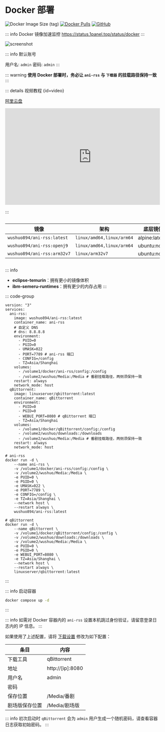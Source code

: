 # Docker 部署

<div>

![Docker Image Size (tag)](https://img.shields.io/docker/image-size/wushuo894/ani-rss/latest)
[![Docker Pulls](https://img.shields.io/docker/pulls/wushuo894/ani-rss)](https://hub.docker.com/r/wushuo894/ani-rss)
[![GitHub](https://img.shields.io/badge/-GitHub-181717?logo=github)](https://github.com/wushuo894/ani-rss)
</div>

::: info Docker 镜像加速监控
<https://status.1panel.top/status/docker>
:::

<img src="/screenshot/62f73859bd2fb7063f7f1eff12545fec-screenshot.webp" alt="screenshot" id="screenshot">

::: info 默认账号

用户名: `admin` 密码: `admin`
:::

::: warning
**使用 Docker 部署时，务必让 `ani-rss` 与 `下载器` 的挂载路径保持一致**
:::

::: details 视频教程 {id=video}

[阿里云盘](https://www.alipan.com/s/eqt2XLZJThu)

<div style="overflow-x: auto;">
<iframe 
width="560" 
height="315" 
src="https://www.youtube.com/embed/y9-mgvnSnxs?si=CCz_58LaZu3mbpr5" 
title="YouTube video player" 
frameborder="0" 
allow="accelerometer; autoplay; clipboard-write; encrypted-media; gyroscope; picture-in-picture; web-share" 
referrerpolicy="strict-origin-when-cross-origin" 
allowfullscreen>
</iframe>
</div>

:::

<div style="overflow-x: auto;">
<div style="width: 1200px">

| 镜像                          | 架构                        | 底层镜像          | JDK                                                                         | github                                                                    |
|-----------------------------|---------------------------|---------------|-----------------------------------------------------------------------------|---------------------------------------------------------------------------|
| `wushuo894/ani-rss:latest`  | `linux/amd64,linux/arm64` | alpine:latest | [eclipse-temurin](https://adoptium.net)                                     | [wushuo894/eclipse-temurin](https://github.com/wushuo894/eclipse-temurin) |   
| `wushuo894/ani-rss:openj9`  | `linux/amd64,linux/arm64` | ubuntu:noble  | [ibm-semeru-runtimes](https://developer.ibm.com/languages/semeru-runtimes/) | [wushuo894/openj9-docker](https://github.com/wushuo894/openj9-docker)     |   
| `wushuo894/ani-rss:arm32v7` | `linux/arm32v7`           | ubuntu:noble  | [eclipse-temurin](https://adoptium.net)                                     | [wushuo894/eclipse-temurin](https://github.com/wushuo894/eclipse-temurin) |

</div>
</div>

::: info
- **eclipse-temurin**：拥有更小的镜像体积
- **ibm-semeru-runtimes**：拥有更少的内存占用
:::

::: code-group

```yaml:line-numbers [docker-compose.yml]
version: "3"
services:
  ani-rss:
    image: wushuo894/ani-rss:latest
    container_name: ani-rss
    # 自定义 DNS
    # dns: 8.8.8.8
    environment:
      - PUID=0
      - PGID=0
      - UMASK=022
      - PORT=7789 # ani-rss 端口
      - CONFIG=/config
      - TZ=Asia/Shanghai
    volumes:
      - /volume1/docker/ani-rss/config:/config
      - /volume2/wushuo/Media:/Media # 番剧挂载路径，两侧须保持一致
    restart: always
    network_mode: host
  qBittorrent:
    image: linuxserver/qbittorrent:latest
    container_name: qBittorrent
    environment:
      - PUID=0
      - PGID=0
      - WEBUI_PORT=8080 # qBittorrent 端口
      - TZ=Asia/Shanghai
    volumes:
      - /volume1/docker/qBittorrent/config:/config
      - /volume2/wushuo/downloads:/downloads
      - /volume2/wushuo/Media:/Media # 番剧挂载路径，两侧须保持一致
    restart: always
    network_mode: host
```

```bash:line-numbers [docker run]
# ani-rss
docker run -d \
    --name ani-rss \
    -v /volume1/docker/ani-rss/config:/config \
    -v /volume2/wushuo/Media:/Media \
    -e PUID=0 \
    -e PGID=0 \
    -e UMASK=022 \
    -e PORT=7789 \
    -e CONFIG=/config \
    -e TZ=Asia/Shanghai \
    --network host \
    --restart always \
    wushuo894/ani-rss:latest

# qBittorrent
docker run -d \
    --name qBittorrent \
    -v /volume1/docker/qBittorrent/config:/config \
    -v /volume2/wushuo/downloads:/downloads \
    -v /volume2/wushuo/Media:/Media \
    -e PUID=0 \
    -e PGID=0 \
    -e WEBUI_PORT=8080 \
    -e TZ=Asia/Shanghai \
    --network host \
    --restart always \
    linuxserver/qbittorrent:latest
```

:::

::: info 启动容器

```bash
docker compose up -d
```

:::

::: info
如需对 Docker 容器内的 `ani-rss` 设置本机跳过身份验证，请留意登录日志内的 IP 信息。
:::

如果使用了上述配置，请将 [下载设置](../config/download#下载工具) 修改为如下配置：

| 条目      | 内容               |
|---------|------------------|
| 下载工具    | qBittorrent      |
| 地址      | http://[ip]:8080 |
| 用户名     | admin            |
| 密码      |                  |
| 保存位置    | /Media/番剧        |
| 剧场版保存位置 | /Media/剧场版       |

::: info
初次启动时 `qBittorrent` 会为 `admin` 用户生成一个随机密码，请查看容器日志获取初始密码。
:::

